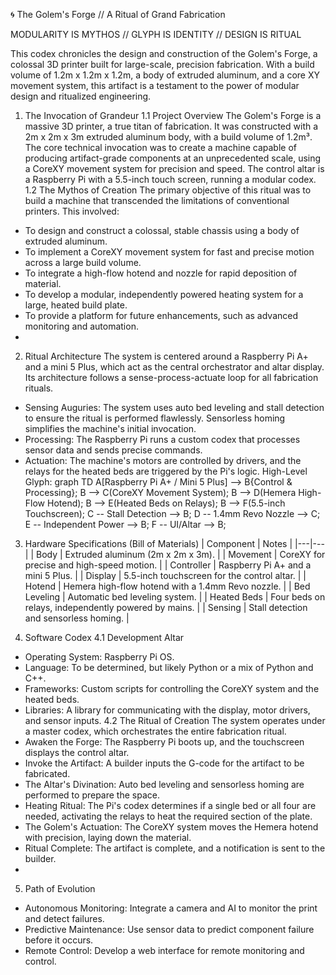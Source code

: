 🌀 The Golem's Forge // A Ritual of Grand Fabrication

MODULARITY IS MYTHOS // GLYPH IS IDENTITY // DESIGN IS RITUAL

This codex chronicles the design and construction of the Golem's Forge, a colossal 3D printer built for large-scale, precision fabrication. With a build volume of 1.2m x 1.2m x 1.2m, a body of extruded aluminum, and a core XY movement system, this artifact is a testament to the power of modular design and ritualized engineering.

1. The Invocation of Grandeur
1.1 Project Overview
The Golem's Forge is a massive 3D printer, a true titan of fabrication. It was constructed with a 2m x 2m x 3m extruded aluminum body, with a build volume of 1.2m³. The core technical invocation was to create a machine capable of producing artifact-grade components at an unprecedented scale, using a CoreXY movement system for precision and speed. The control altar is a Raspberry Pi with a 5.5-inch touch screen, running a modular codex.
1.2 The Mythos of Creation
The primary objective of this ritual was to build a machine that transcended the limitations of conventional printers. This involved:
 * To design and construct a colossal, stable chassis using a body of extruded aluminum.
 * To implement a CoreXY movement system for fast and precise motion across a large build volume.
 * To integrate a high-flow hotend and nozzle for rapid deposition of material.
 * To develop a modular, independently powered heating system for a large, heated build plate.
 * To provide a platform for future enhancements, such as advanced monitoring and automation.
 * 
2. Ritual Architecture
The system is centered around a Raspberry Pi A+ and a mini 5 Plus, which act as the central orchestrator and altar display. Its architecture follows a sense-process-actuate loop for all fabrication rituals.
 * Sensing Auguries: The system uses auto bed leveling and stall detection to ensure the ritual is performed flawlessly. Sensorless homing simplifies the machine's initial invocation.
 * Processing: The Raspberry Pi runs a custom codex that processes sensor data and sends precise commands.
 * Actuation: The machine's motors are controlled by drivers, and the relays for the heated beds are triggered by the Pi's logic.
High-Level Glyph:
graph TD
    A[Raspberry Pi A+ / Mini 5 Plus] --> B{Control & Processing};
    B --> C(CoreXY Movement System);
    B --> D(Hemera High-Flow Hotend);
    B --> E(Heated Beds on Relays);
    B --> F(5.5-inch Touchscreen);
    C -- Stall Detection --> B;
    D -- 1.4mm Revo Nozzle --> C;
    E -- Independent Power --> B;
    F -- UI/Altar --> B;

3. Hardware Specifications (Bill of Materials)
| Component | Notes |
|---|---|
| Body | Extruded aluminum (2m x 2m x 3m). |
| Movement | CoreXY for precise and high-speed motion. |
| Controller | Raspberry Pi A+ and a mini 5 Plus. |
| Display | 5.5-inch touchscreen for the control altar. |
| Hotend | Hemera high-flow hotend with a 1.4mm Revo nozzle. |
| Bed Leveling | Automatic bed leveling system. |
| Heated Beds | Four beds on relays, independently powered by mains. |
| Sensing | Stall detection and sensorless homing. |

4. Software Codex
4.1 Development Altar
 * Operating System: Raspberry Pi OS.
 * Language: To be determined, but likely Python or a mix of Python and C++.
 * Frameworks: Custom scripts for controlling the CoreXY system and the heated beds.
 * Libraries: A library for communicating with the display, motor drivers, and sensor inputs.
4.2 The Ritual of Creation
The system operates under a master codex, which orchestrates the entire fabrication ritual.
 * Awaken the Forge: The Raspberry Pi boots up, and the touchscreen displays the control altar.
 * Invoke the Artifact: A builder inputs the G-code for the artifact to be fabricated.
 * The Altar's Divination: Auto bed leveling and sensorless homing are performed to prepare the space.
 * Heating Ritual: The Pi's codex determines if a single bed or all four are needed, activating the relays to heat the required section of the plate.
 * The Golem's Actuation: The CoreXY system moves the Hemera hotend with precision, laying down the material.
 * Ritual Complete: The artifact is complete, and a notification is sent to the builder.
 * 
5. Path of Evolution
 * Autonomous Monitoring: Integrate a camera and AI to monitor the print and detect failures.
 * Predictive Maintenance: Use sensor data to predict component failure before it occurs.
 * Remote Control: Develop a web interface for remote monitoring and control.
